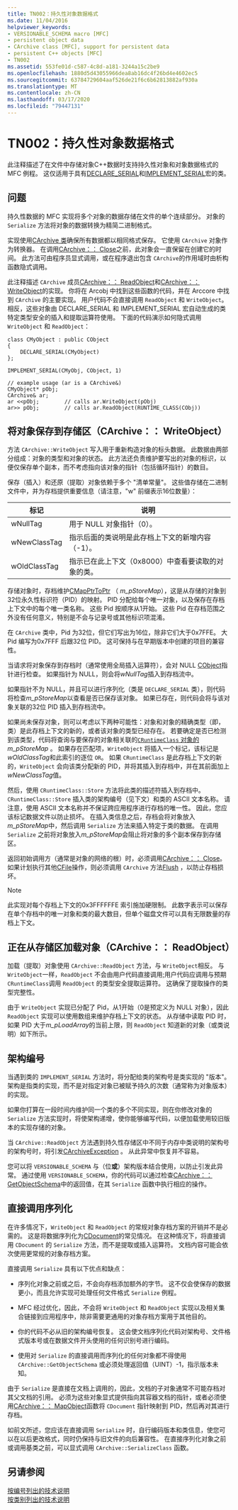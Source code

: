 ```yaml
---
title: TN002：持久性对象数据格式
ms.date: 11/04/2016
helpviewer_keywords:
- VERSIONABLE_SCHEMA macro [MFC]
- persistent object data
- CArchive class [MFC], support for persistent data
- persistent C++ objects [MFC]
- TN002
ms.assetid: 553fe01d-c587-4c8d-a181-3244a15c2be9
ms.openlocfilehash: 1880d5d43055966dea8ab16dc4f26bd4e4602ec5
ms.sourcegitcommit: 63784729604aaf526de21f6c6b62813882af930a
ms.translationtype: MT
ms.contentlocale: zh-CN
ms.lasthandoff: 03/17/2020
ms.locfileid: "79447131"
---
```

# <a name="tn002-persistent-object-data-format"></a>TN002：持久性对象数据格式

此注释描述了在文件中存储对象C++数据时支持持久性对象和对象数据格式的 MFC 例程。 这仅适用于具有[DECLARE_SERIAL](../mfc/reference/run-time-object-model-services.md#declare_serial)和[IMPLEMENT_SERIAL](../mfc/reference/run-time-object-model-services.md#implement_serial)宏的类。

## <a name="the-problem"></a>问题

持久性数据的 MFC 实现将多个对象的数据存储在文件的单个连续部分。 对象的 `Serialize` 方法将对象的数据转换为精简二进制格式。

实现使用[CArchive 类](../mfc/reference/carchive-class.md)确保所有数据都以相同格式保存。 它使用 `CArchive` 对象作为转换器。 在调用[CArchive：： Close](../mfc/reference/carchive-class.md#close)之前，此对象会一直保留在创建它的时间。 此方法可由程序员显式调用，或在程序退出包含 `CArchive`的作用域时由析构函数隐式调用。

此注释描述 `CArchive` 成员[CArchive：： ReadObject](../mfc/reference/carchive-class.md#readobject)和[CArchive：： WriteObject](../mfc/reference/carchive-class.md#writeobject)的实现。 你将在 Arcobj 中找到这些函数的代码，并在 Arccore 中找到 `CArchive` 的主要实现。 用户代码不会直接调用 `ReadObject` 和 `WriteObject`。 相反，这些对象由 DECLARE_SERIAL 和 IMPLEMENT_SERIAL 宏自动生成的类特定类型安全的插入和提取运算符使用。 下面的代码演示如何隐式调用 `WriteObject` 和 `ReadObject`：

```
class CMyObject : public CObject
{
    DECLARE_SERIAL(CMyObject)
};

IMPLEMENT_SERIAL(CMyObj, CObject, 1)

// example usage (ar is a CArchive&)
CMyObject* pObj;
CArchive& ar;
ar <<pObj;        // calls ar.WriteObject(pObj)
ar>> pObj;        // calls ar.ReadObject(RUNTIME_CLASS(CObj))
```

## <a name="saving-objects-to-the-store-carchivewriteobject"></a>将对象保存到存储区（CArchive：： WriteObject）

方法 `CArchive::WriteObject` 写入用于重新构造对象的标头数据。 此数据由两部分组成：对象的类型和对象的状态。 此方法还负责维护要写出的对象的标识，以便仅保存单个副本，而不考虑指向该对象的指针（包括循环指针）的数目。

保存（插入）和还原（提取）对象依赖于多个 "清单常量"。 这些值存储在二进制文件中，并为存档提供重要信息（请注意，"w" 前缀表示16位数量）：

|标记|说明|
|---------|-----------------|
|wNullTag|用于 NULL 对象指针（0）。|
|wNewClassTag|指示后面的类说明是此存档上下文的新增内容（-1）。|
|wOldClassTag|指示已在此上下文（0x8000）中查看要读取的对象的类。|

存储对象时，存档维护[CMapPtrToPtr](../mfc/reference/cmapptrtoptr-class.md) （ *m_pStoreMap*），这是从存储的对象到32位永久性标识符（PID）的映射。 PID 分配给每个唯一对象，以及保存在存档上下文中的每个唯一类名称。 这些 Pid 按顺序从1开始。 这些 Pid 在存档范围之外没有任何意义，特别是不会与记录号或其他标识项混淆。

在 `CArchive` 类中，Pid 为32位，但它们写出为16位，除非它们大于0x7FFE。 大 Pid 编写为0x7FFF 后跟32位 PID。 这可保持与在早期版本中创建的项目的兼容性。

当请求将对象保存到存档时（通常使用全局插入运算符），会对 NULL [CObject](../mfc/reference/cobject-class.md)指针进行检查。 如果指针为 NULL，则会将*wNullTag*插入到存档流中。

如果指针不为 NULL，并且可以进行序列化（类是 `DECLARE_SERIAL` 类），则代码将检查*m_pStoreMap*以查看是否已保存该对象。 如果已存在，则代码会将与该对象关联的32位 PID 插入到存档流中。

如果尚未保存对象，则可以考虑以下两种可能性：对象和对象的精确类型（即，类）是此存档上下文的新的，或者该对象的类型已经存在。 若要确定是否已检测到该类型，代码将查询与要保存的对象相关联的[`CRuntimeClass` 对象的](../mfc/reference/cruntimeclass-structure.md) *m_pStoreMap* 。 如果存在匹配项，`WriteObject` 将插入一个标记，该标记是*wOldClassTag*和此索引的逐位 `OR`。 如果 `CRuntimeClass` 是此存档上下文的新的，`WriteObject` 会向该类分配新的 PID，并将其插入到存档中，并在其前面加上*wNewClassTag*值。

然后，使用 `CRuntimeClass::Store` 方法将此类的描述符插入到存档中。 `CRuntimeClass::Store` 插入类的架构编号（见下文）和类的 ASCII 文本名称。 请注意，使用 ASCII 文本名称并不保证跨应用程序进行存档的唯一性。 因此，您应该标记数据文件以防止损坏。 在插入类信息之后，存档会将对象放入*m_pStoreMap*中，然后调用 `Serialize` 方法来插入特定于类的数据。 在调用 `Serialize` 之前将对象放入*m_pStoreMap*会阻止将对象的多个副本保存到存储区。

返回初始调用方（通常是对象的网络的根）时，必须调用[CArchive：： Close](../mfc/reference/carchive-class.md#close)。 如果计划执行其他[CFile](../mfc/reference/cfile-class.md)操作，则必须调用 `CArchive` 方法[Flush](../mfc/reference/carchive-class.md#flush) ，以防止存档损坏。

> [!NOTE]
>  此实现对每个存档上下文的0x3FFFFFFE 索引施加硬限制。 此数字表示可以保存在单个存档中的唯一对象和类的最大数目，但单个磁盘文件可以具有无限数量的存档上下文。

## <a name="loading-objects-from-the-store-carchivereadobject"></a>正在从存储区加载对象（CArchive：： ReadObject）

加载（提取）对象使用 `CArchive::ReadObject` 方法，与 `WriteObject`相反。 与 `WriteObject`一样，`ReadObject` 不会由用户代码直接调用;用户代码应调用与预期 `CRuntimeClass`调用 `ReadObject` 的类型安全提取运算符。 这确保了提取操作的类型完整性。

由于 `WriteObject` 实现已分配了 Pid，从1开始（0是预定义为 NULL 对象），因此 `ReadObject` 实现可以使用数组来维护存档上下文的状态。 从存储中读取 PID 时，如果 PID 大于*m_pLoadArray*的当前上限，则 `ReadObject` 知道新的对象（或类说明）如下所示。

## <a name="schema-numbers"></a>架构编号

当遇到类的 `IMPLEMENT_SERIAL` 方法时，将分配给类的架构号是类实现的 "版本"。 架构是指类的实现，而不是对指定对象已被赋予持久的次数（通常称为对象版本）的实现。

如果你打算在一段时间内维护同一个类的多个不同实现，则在你修改对象的 `Serialize` 方法实现时，将使架构递增，使你能够编写代码，以便加载使用较旧版本的实现存储的对象。

当 `CArchive::ReadObject` 方法遇到持久性存储区中不同于内存中类说明的架构号的架构号时，将引发[CArchiveException](../mfc/reference/carchiveexception-class.md) 。 从此异常中恢复并不容易。

您可以将 `VERSIONABLE_SCHEMA` 与（位**或**）架构版本结合使用，以防止引发此异常。 通过使用 `VERSIONABLE_SCHEMA`，你的代码可以通过检查[CArchive：： GetObjectSchema](../mfc/reference/carchive-class.md#getobjectschema)中的返回值，在其 `Serialize` 函数中执行相应的操作。

## <a name="calling-serialize-directly"></a>直接调用序列化

在许多情况下，`WriteObject` 和 `ReadObject` 的常规对象存档方案的开销并不是必需的。 这是将数据序列化为[CDocument](../mfc/reference/cdocument-class.md)的常见情况。 在这种情况下，将直接调用 `CDocument` 的 `Serialize` 方法，而不是提取或插入运算符。 文档内容可能会依次使用更常规的对象存档方案。

直接调用 `Serialize` 具有以下优点和缺点：

- 序列化对象之前或之后，不会向存档添加额外的字节。 这不仅会使保存的数据更小，而且允许实现可处理任何文件格式 `Serialize` 例程。

- MFC 经过优化，因此，不会将 `WriteObject` 和 `ReadObject` 实现以及相关集合链接到应用程序中，除非需要更通用的对象存档方案用于其他目的。

- 你的代码不必从旧的架构编号恢复。 这会使文档序列化代码对架构号、文件格式版本号或在数据文件开头使用的任何识别号进行编码。

- 使用对 `Serialize` 的直接调用而序列化的任何对象都不得使用 `CArchive::GetObjectSchema` 或必须处理返回值（UINT）-1，指示版本未知。

由于 `Serialize` 是直接在文档上调用的，因此，文档的子对象通常不可能存档对其父文档的引用。 必须为这些对象显式提供指向其容器文档的指针，或者必须使用[CArchive：： MapObject](../mfc/reference/carchive-class.md#mapobject)函数将 `CDocument` 指针映射到 PID，然后再对其进行存档。

如前文所述，您应该在直接调用 `Serialize` 时，自行编码版本和类信息，使您可以在以后更改格式，同时仍保持与旧文件的向后兼容性。 在直接序列化对象之前或调用基类之前，可以显式调用 `CArchive::SerializeClass` 函数。

## <a name="see-also"></a>另请参阅

[按编号列出的技术说明](../mfc/technical-notes-by-number.md)<br/>
[按类别列出的技术说明](../mfc/technical-notes-by-category.md)
